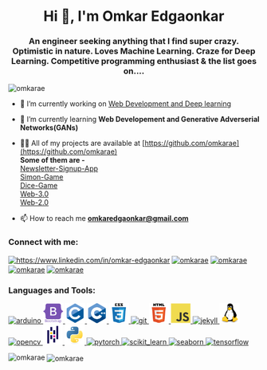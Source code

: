 <h1 align="center">Hi 👋, I'm Omkar Edgaonkar</h1>
<h3 align="center">An engineer seeking anything that I find super crazy. Optimistic in nature. Loves Machine Learning. Craze for Deep Learning. Competitive programming enthusiast & the list goes on....</h3>

<p align="left"> <img src="https://komarev.com/ghpvc/?username=omkarae&label=Profile%20views&color=0e75b6&style=flat" alt="omkarae" /> </p>

- 🔭 I’m currently working on [Web Development and Deep learning](https://omkarae.github.io/web-3.0/)

- 🌱 I’m currently learning **Web Developement and Generative Adverserial Networks(GANs)**

- 👨‍💻 All of my projects are available at [https://github.com/omkarae](https://github.com/omkarae)</br>
  **Some of them are -**</br>
                                          [Newsletter-Signup-App](https://radiant-badlands-55255.herokuapp.com/)</br>
                                          [Simon-Game](https://omkarae.github.io/Simon-Game/)</br>
                                          [Dice-Game](https://omkarae.github.io/Dice-Game/)</br>
                                          [Web-3.0](https://omkarae.github.io/web-3.0/)</br>
                                          [Web-2.0](https://omkarae.github.io/web-2.0/)</br>

- 📫 How to reach me **omkaredgaonkar@gmail.com**

<h3 align="left">Connect with me:</h3>
<p align="left">
<a href="https://linkedin.com/in/https://www.linkedin.com/in/omkar-edgaonkar" target="blank"><img align="center" src="https://raw.githubusercontent.com/rahuldkjain/github-profile-readme-generator/master/src/images/icons/Social/linked-in-alt.svg" alt="https://www.linkedin.com/in/omkar-edgaonkar" height="30" width="40" /></a>
<a href="https://kaggle.com/omkarae" target="blank"><img align="center" src="https://raw.githubusercontent.com/rahuldkjain/github-profile-readme-generator/master/src/images/icons/Social/kaggle.svg" alt="omkarae" height="30" width="40" /></a>
<a href="https://instagram.com/omkarae" target="blank"><img align="center" src="https://raw.githubusercontent.com/rahuldkjain/github-profile-readme-generator/master/src/images/icons/Social/instagram.svg" alt="omkarae" height="30" width="40" /></a>
<a href="https://www.codechef.com/users/omkarae" target="blank"><img align="center" src="https://cdn.jsdelivr.net/npm/simple-icons@3.1.0/icons/codechef.svg" alt="omkarae" height="30" width="40" /></a>
<a href="https://codeforces.com/profile/omkarae" target="blank"><img align="center" src="https://raw.githubusercontent.com/rahuldkjain/github-profile-readme-generator/master/src/images/icons/Social/codeforces.svg" alt="omkarae" height="30" width="40" /></a>
</p>

<h3 align="left">Languages and Tools:</h3>
<p align="left"> <a href="https://www.arduino.cc/" target="_blank" rel="noreferrer"> <img src="https://cdn.worldvectorlogo.com/logos/arduino-1.svg" alt="arduino" width="40" height="40"/> </a> <a href="https://getbootstrap.com" target="_blank" rel="noreferrer"> <img src="https://raw.githubusercontent.com/devicons/devicon/master/icons/bootstrap/bootstrap-plain-wordmark.svg" alt="bootstrap" width="40" height="40"/> </a> <a href="https://www.cprogramming.com/" target="_blank" rel="noreferrer"> <img src="https://raw.githubusercontent.com/devicons/devicon/master/icons/c/c-original.svg" alt="c" width="40" height="40"/> </a> <a href="https://www.w3schools.com/cpp/" target="_blank" rel="noreferrer"> <img src="https://raw.githubusercontent.com/devicons/devicon/master/icons/cplusplus/cplusplus-original.svg" alt="cplusplus" width="40" height="40"/> </a> <a href="https://www.w3schools.com/css/" target="_blank" rel="noreferrer"> <img src="https://raw.githubusercontent.com/devicons/devicon/master/icons/css3/css3-original-wordmark.svg" alt="css3" width="40" height="40"/> </a> <a href="https://git-scm.com/" target="_blank" rel="noreferrer"> <img src="https://www.vectorlogo.zone/logos/git-scm/git-scm-icon.svg" alt="git" width="40" height="40"/> </a> <a href="https://www.w3.org/html/" target="_blank" rel="noreferrer"> <img src="https://raw.githubusercontent.com/devicons/devicon/master/icons/html5/html5-original-wordmark.svg" alt="html5" width="40" height="40"/> </a> <a href="https://developer.mozilla.org/en-US/docs/Web/JavaScript" target="_blank" rel="noreferrer"> <img src="https://raw.githubusercontent.com/devicons/devicon/master/icons/javascript/javascript-original.svg" alt="javascript" width="40" height="40"/> </a> <a href="https://jekyllrb.com/" target="_blank" rel="noreferrer"> <img src="https://www.vectorlogo.zone/logos/jekyllrb/jekyllrb-icon.svg" alt="jekyll" width="40" height="40"/> </a> <a href="https://www.linux.org/" target="_blank" rel="noreferrer"> <img src="https://raw.githubusercontent.com/devicons/devicon/master/icons/linux/linux-original.svg" alt="linux" width="40" height="40"/> </a> <a href="https://opencv.org/" target="_blank" rel="noreferrer"> <img src="https://www.vectorlogo.zone/logos/opencv/opencv-icon.svg" alt="opencv" width="40" height="40"/> </a> <a href="https://pandas.pydata.org/" target="_blank" rel="noreferrer"> <img src="https://raw.githubusercontent.com/devicons/devicon/2ae2a900d2f041da66e950e4d48052658d850630/icons/pandas/pandas-original.svg" alt="pandas" width="40" height="40"/> </a> <a href="https://www.python.org" target="_blank" rel="noreferrer"> <img src="https://raw.githubusercontent.com/devicons/devicon/master/icons/python/python-original.svg" alt="python" width="40" height="40"/> </a> <a href="https://pytorch.org/" target="_blank" rel="noreferrer"> <img src="https://www.vectorlogo.zone/logos/pytorch/pytorch-icon.svg" alt="pytorch" width="40" height="40"/> </a> <a href="https://scikit-learn.org/" target="_blank" rel="noreferrer"> <img src="https://upload.wikimedia.org/wikipedia/commons/0/05/Scikit_learn_logo_small.svg" alt="scikit_learn" width="40" height="40"/> </a> <a href="https://seaborn.pydata.org/" target="_blank" rel="noreferrer"> <img src="https://seaborn.pydata.org/_images/logo-mark-lightbg.svg" alt="seaborn" width="40" height="40"/> </a> <a href="https://www.tensorflow.org" target="_blank" rel="noreferrer"> <img src="https://www.vectorlogo.zone/logos/tensorflow/tensorflow-icon.svg" alt="tensorflow" width="40" height="40"/> </a> </p>

<p><img align="left" src="https://github-readme-stats.vercel.app/api/top-langs?username=omkarae&show_icons=true&theme=dark&locale=en&layout=compact" alt="omkarae" /></p>

<p>&nbsp;<img align="center" src="https://github-readme-stats.vercel.app/api?username=omkarae&show_icons=true&theme=dark&locale=en" alt="omkarae" /></p>

